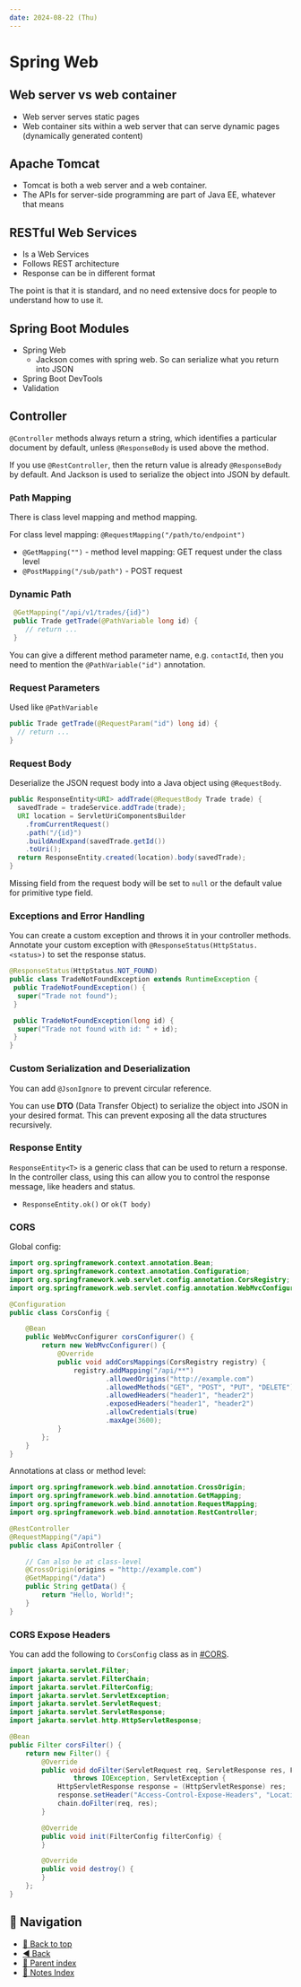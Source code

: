 ```yaml
---
date: 2024-08-22 (Thu)
---
```


# Spring Web

## Web server vs web container

- Web server serves static pages
- Web container sits within a web server that can serve dynamic pages
  (dynamically generated content)

## Apache Tomcat

- Tomcat is both a web server and a web container.
- The APIs for server-side programming are part of Java EE, whatever that means

## RESTful Web Services

- Is a Web Services
- Follows REST architecture
- Response can be in different format

The point is that it is standard, and no need extensive docs for people to
understand how to use it.

## Spring Boot Modules

- Spring Web
  - Jackson comes with spring web. So can serialize what you return into JSON
- Spring Boot DevTools
- Validation

## Controller

`@Controller` methods always return a string, which identifies a particular
document by default, unless `@ResponseBody` is used above the method.

If you use `@RestController`, then the return value is already `@ResponseBody`
by default. And Jackson is used to serialize the object into JSON by default.

### Path Mapping

There is class level mapping and method mapping.

For class level mapping: `@RequestMapping("/path/to/endpoint")`

- `@GetMapping("")` - method level mapping: GET request under the class level
- `@PostMapping("/sub/path")` - POST request

### Dynamic Path

```java
 @GetMapping("/api/v1/trades/{id}")
 public Trade getTrade(@PathVariable long id) {
    // return ...
 }
```

You can give a different method parameter name, e.g. `contactId`, then you need
to mention the `@PathVariable("id")` annotation.

### Request Parameters

Used like `@PathVariable`

```java
public Trade getTrade(@RequestParam("id") long id) {
  // return ...
}
```

### Request Body

Deserialize the JSON request body into a Java object using `@RequestBody`.

```java
public ResponseEntity<URI> addTrade(@RequestBody Trade trade) {
  savedTrade = tradeService.addTrade(trade);
  URI location = ServletUriComponentsBuilder
    .fromCurrentRequest()
    .path("/{id}")
    .buildAndExpand(savedTrade.getId())
    .toUri();
  return ResponseEntity.created(location).body(savedTrade);
}
```

Missing field from the request body will be set to `null` or the default value
for primitive type field.

### Exceptions and Error Handling

You can create a custom exception and throws it in your controller methods.
Annotate your custom exception with `@ResponseStatus(HttpStatus.<status>)` to
set the response status.

```java
@ResponseStatus(HttpStatus.NOT_FOUND)
public class TradeNotFoundException extends RuntimeException {
 public TradeNotFoundException() {
  super("Trade not found");
 }

 public TradeNotFoundException(long id) {
  super("Trade not found with id: " + id);
 }
}
```

### Custom Serialization and Deserialization

You can add `@JsonIgnore` to prevent circular reference.

You can use **DTO** (Data Transfer Object) to serialize the object into JSON in
your desired format. This can prevent exposing all the data structures
recursively.

### Response Entity

`ResponseEntity<T>` is a generic class that can be used to return a response. In
the controller class, using this can allow you to control the response message,
like headers and status.

- `ResponseEntity.ok()` or `ok(T body)`

### CORS

Global config:

```java
import org.springframework.context.annotation.Bean;
import org.springframework.context.annotation.Configuration;
import org.springframework.web.servlet.config.annotation.CorsRegistry;
import org.springframework.web.servlet.config.annotation.WebMvcConfigurer;

@Configuration
public class CorsConfig {

    @Bean
    public WebMvcConfigurer corsConfigurer() {
        return new WebMvcConfigurer() {
            @Override
            public void addCorsMappings(CorsRegistry registry) {
                registry.addMapping("/api/**")
                        .allowedOrigins("http://example.com")
                        .allowedMethods("GET", "POST", "PUT", "DELETE")
                        .allowedHeaders("header1", "header2")
                        .exposedHeaders("header1", "header2")
                        .allowCredentials(true)
                        .maxAge(3600);
            }
        };
    }
}
```

Annotations at class or method level:

```java
import org.springframework.web.bind.annotation.CrossOrigin;
import org.springframework.web.bind.annotation.GetMapping;
import org.springframework.web.bind.annotation.RequestMapping;
import org.springframework.web.bind.annotation.RestController;

@RestController
@RequestMapping("/api")
public class ApiController {

    // Can also be at class-level
    @CrossOrigin(origins = "http://example.com")
    @GetMapping("/data")
    public String getData() {
        return "Hello, World!";
    }
}
```

### CORS Expose Headers

You can add the following to `CorsConfig` class as in [#CORS](#cors).

```java
import jakarta.servlet.Filter;
import jakarta.servlet.FilterChain;
import jakarta.servlet.FilterConfig;
import jakarta.servlet.ServletException;
import jakarta.servlet.ServletRequest;
import jakarta.servlet.ServletResponse;
import jakarta.servlet.http.HttpServletResponse;

@Bean
public Filter corsFilter() {
    return new Filter() {
        @Override
        public void doFilter(ServletRequest req, ServletResponse res, FilterChain chain)
                throws IOException, ServletException {
            HttpServletResponse response = (HttpServletResponse) res;
            response.setHeader("Access-Control-Expose-Headers", "Location");
            chain.doFilter(req, res);
        }

        @Override
        public void init(FilterConfig filterConfig) {
        }

        @Override
        public void destroy() {
        }
    };
}
```

## 🧭 Navigation

- [🔼 Back to top](#spring-web)
- [◀️ Back](spring.md)
- [🔖 Parent index](../java.md)
- [📑 Notes Index](../../../index.md)
